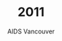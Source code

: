 ---
published: true
layout: "post"
title: "2011"
timeline: "false"
teaserText: "AIDS Vancouver has been a leader for 30 years, locally, nationally and internationally. Executive Director, Brian Chittock speaks to the work and role the organization plays today."
subtitle: "AIDS Vancouver"
video: "http://player.vimeo.com/video/71237597"
teaserImg: "2011-teaser.jpg"
featureImg: "2011-feature.jpg"

statistics:
- stat: "17,980"
  desc: "people living with HIV remained undiagnosed in Canada."
  link: "http://www.catie.ca/en/fact-sheets/epidemiology/epidemiology-hiv-canada"
  type: "webpage"

- stat: "72%"
  desc: "of children living with do not have treatment access."
  link: "http://www.unaids.org/en/media/unaids/contentassets/documents/epidemiology/2012/gr2012/20121120_FactSheet_Global_en.pdf"
  type: "pdf"

- stat: "34"
  desc: "million living with HIV worldwide."
  link: "http://www.unaids.org/en/media/unaids/contentassets/documents/epidemiolgy/2012/gr2012/20121120_FactSheet_Global_en.pdf"
  type: "pdf"

global:
- item: "Ugandan gay right's activist David Kato murdered."
  link: "http://www.nytimes.com/2011/01/28/world/africa/28uganda.html?_r=0"
  type: "webpage"

- item: "The Global Fund needs to cancel its funding Round 11, due to countries not honouring their financial commitments."
  link: "http://www.guardian.co.uk/society/sarah-boseley-global-health/2011/nov/23/aids-tuberculosis"
  type: "webpage"

- item: "Founding International Chairman Elizabeth Taylor dies at 79 and is remembered around the world for her pioneering contributions to the fight against HIV/AIDS."
  link: "http://www.amfar.org/articles/in-the-community/2011/amfar-mourns-the-passing-of-dame-elizabeth-taylor/"
  type: "webpage"

national:
- item: "The Supreme Court of Canada orders the federal government to stop interfering with Vancouver’s controversial Insite, supervised injection site clinic."
  link: "http://scc.lexum.org/decisia-scc-csc/scc-csc/scc-csc/en/item/7960/index.do"
  type: "webpage"

- item: "The Ontario Accord is written by the Ontario AIDS Network targeting the 'Greater and More Meaningful involvement of People with HIV/AIDS in Ontario.'"
  link: "http://ontarioaidsnetwork.on.ca/?page_id=33"
  type: "webpage"

year:
- item: "Royal Wedding of Kate Middleton and Prince William."
  link: "http://www.guardian.co.uk/uk/video/2011/apr/29/royal-wedding-prince-william1"
  type: "webpage"

- item: "Fukushima 8.9 Earthquake."
  link: "http://world-nuclear.org/info/Safety-and-Security/Safety-of-Plants/Fukushima-Accident-2011/#.Ues_AGT700M"
  type: "webpage"

- item: "Steve Jobs, founder of Apple Inc. dies."
  link: "http://www.cbc.ca/news/canada/story/2011/10/05/apple-jobs-death.html"
  type: "webpage"

local:
- item: "Positive Women’s Network 'Pocket Guide for Women Living with HIV' is produced. This guide provides simple and basic information on HIV and the impacts it will have on their lives."
  link: "http://pwn.bc.ca/wp-content/uploads/files/2011_Pocket_Guide/3FINAL2011PocketGuideHIV.revised.pdf"
  type: "pdf"

- item: "30 HIV positive women having live births accessed care at the Oak Tree Clinic, of which all were diagnosed before delivery and received antenatal HAART. As a result of early treatment, none of these infants were diagnosed with HIV."
  link: "http://www.bccdc.ca/NR/rdonlyres/54BFF7F2-E283-4E72-BF2A-73EC2813F0D1/0/HIV_Annual_Report_2011_20111011.pdf"
  type: "pdf"
---